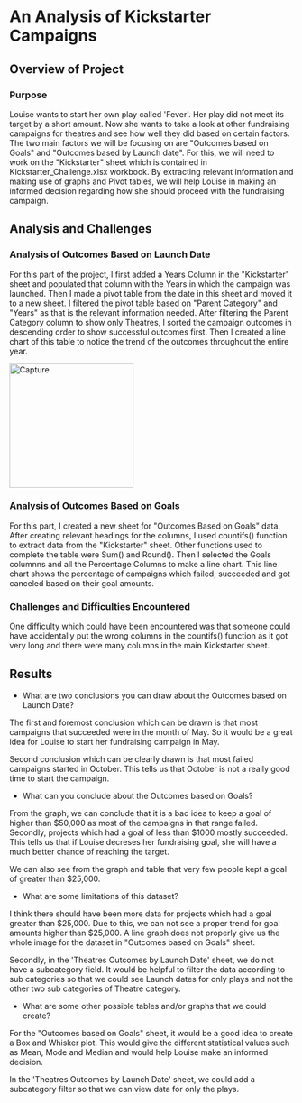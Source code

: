 # An Analysis of Kickstarter Campaigns

## Overview of Project

### Purpose

Louise wants to start her own play called 'Fever'. Her play did not meet its target by a short amount. Now she wants to take a look 
at other fundraising campaigns for theatres and see how well they did based on certain factors. The two main factors we will be focusing on are 
"Outcomes based on Goals" and "Outcomes based by Launch date". For this, we will need to work on the "Kickstarter" sheet which is contained in
Kickstarter_Challenge.xlsx workbook. By extracting relevant information and making use of graphs and Pivot tables, we will help Louise in making
an informed decision regarding how she should proceed with the fundraising campaign. 

## Analysis and Challenges

### Analysis of Outcomes Based on Launch Date

For this part of the project, I first added a Years Column in the "Kickstarter" sheet and populated that column with the Years in which the 
campaign was launched. Then I made a pivot table from the date in this sheet and moved it to a new sheet. I filtered the pivot table based on
"Parent Category" and "Years" as that is the relevant information needed. After filtering the Parent Category column to show only Theatres, I
sorted the campaign outcomes in descending order to show successful outcomes first. Then I created a line chart of this table to notice the trend
of the outcomes throughout the entire year. 


<img width="220" alt="Capture" src="https://user-images.githubusercontent.com/95254809/148675448-43091e25-c8d3-487a-8348-86ba1532008b.PNG">

### Analysis of Outcomes Based on Goals


For this part, I created a new sheet for "Outcomes Based on Goals" data. After creating relevant headings for the columns, I used countifs()
function to extract data from the "Kickstarter" sheet. Other functions used to complete the table were Sum() and Round(). Then I selected the Goals 
columnns and all the Percentage Columns to make a line chart. This line chart shows the percentage of campaigns which failed, succeeded and got canceled 
based on their goal amounts. 

### Challenges and Difficulties Encountered

One difficulty which could have been encountered was that someone could have accidentally put the wrong columns in the countifs() function as it got 
very long and there were many columns in the main Kickstarter sheet.  

## Results

- What are two conclusions you can draw about the Outcomes based on Launch Date?

The first and foremost conclusion which can be drawn is that most campaigns that succeeded were in the month of May. So it would be a great idea
for Louise to start her fundraising campaign in May.

Second conclusion which can be clearly drawn is that most failed campaigns started in October. This tells us that October is not a really good time to 
start the campaign. 

- What can you conclude about the Outcomes based on Goals?

From the graph, we can conclude that it is a bad idea to keep a goal of higher than $50,000 as most of the campaigns in that range failed. Secondly, projects which had a goal of less than $1000 mostly succeeded. This tells us that if Louise decreses her fundraising goal, she will have a much better chance of reaching the target. 

We can also see from the graph and table that very few people kept a goal of greater than $25,000.

- What are some limitations of this dataset?

I think there should have been more data for projects which had a goal greater than $25,000. Due to this, we can not see a proper trend for goal amounts higher than $25,000. A line graph does not properly give us the whole image for the dataset in "Outcomes based on Goals" sheet. 

Secondly, in the 'Theatres Outcomes by Launch Date' sheet, we do not have a subcategory field. It would be helpful to filter the data according to sub categories so that we could see Launch dates for only plays and not the other two sub categories of Theatre category. 

- What are some other possible tables and/or graphs that we could create?

For the "Outcomes based on Goals" sheet, it would be a good idea to create a Box and Whisker plot. This would give the different statistical values such as Mean, Mode and Median and would help Louise make an informed decision. 

In the 'Theatres Outcomes by Launch Date' sheet, we could add a subcategory filter so that we can view data for only the plays. 

